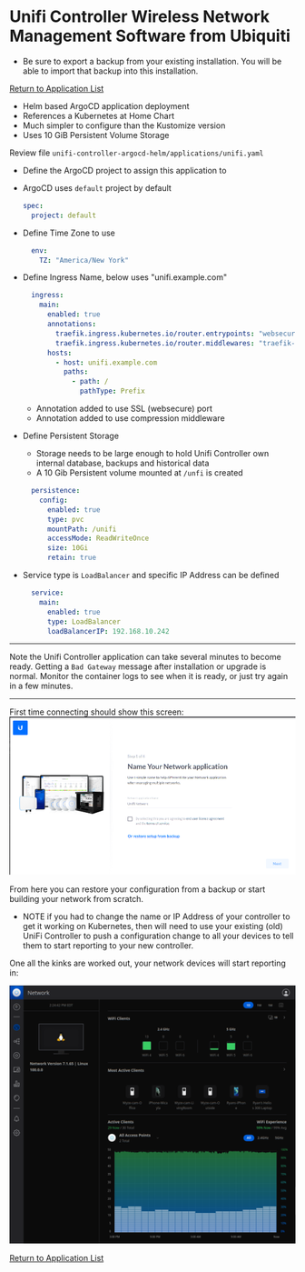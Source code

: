 # Unifi Controller Wireless Network Management Software from Ubiquiti

* Be sure to export a backup from your existing installation.  You will be able to import that backup into this installation.

[Return to Application List](../)

* Helm based ArgoCD application deployment
* References a Kubernetes at Home Chart
* Much simpler to configure than the Kustomize version
* Uses 10 GiB Persistent Volume Storage

Review file `unifi-controller-argocd-helm/applications/unifi.yaml`

* Define the ArgoCD project to assign this application to
* ArgoCD uses `default` project by default

  ```yaml
  spec:
    project: default
  ```

* Define Time Zone to use

  ```yaml
    env:
      TZ: "America/New York"
  ```

* Define Ingress Name, below uses "unifi.example.com"

  ```yaml
    ingress:
      main:
        enabled: true
        annotations:
          traefik.ingress.kubernetes.io/router.entrypoints: "websecure"
          traefik.ingress.kubernetes.io/router.middlewares: "traefik-compress@kubernetescrd"
        hosts:
          - host: unifi.example.com
            paths:
              - path: /
                pathType: Prefix
  ```

  * Annotation added to use SSL (websecure) port
  * Annotation added to use compression middleware

* Define Persistent Storage
  * Storage needs to be large enough to hold Unifi Controller own internal database, backups and historical data
  * A 10 Gib Persistent volume mounted at `/unfi` is created

  ```yaml
    persistence:
      config:
        enabled: true
        type: pvc
        mountPath: /unifi
        accessMode: ReadWriteOnce
        size: 10Gi
        retain: true
  ```

* Service type is `LoadBalancer` and specific IP Address can be defined

  ```yaml
    service:
      main:
        enabled: true
        type: LoadBalancer
        loadBalancerIP: 192.168.10.242
  ```

---

Note the Unifi Controller application can take several minutes to become ready.  Getting a `Bad Gateway` message after installation or upgrade is normal.  Monitor the container logs to see when it is ready, or just try again in a few minutes.

---
First time connecting should show this screen:
![Unifi Controller Initial Installation Wizard](../unifi-controller/unifi-controller-initial-install.png)

From here you can restore your configuration from a backup or start building your network from scratch.  

* NOTE if you had to change the name or IP Address of your controller to get it working on Kubernetes, then will need to use your existing (old) UniFi Controller to push a configuration change to all your devices to tell them to start reporting to your new controller.

One all the kinks are worked out, your network devices will start reporting in:

![Unifi Controller Console Screen Shot](../unifi-controller/unifi-controller-screenshot.png)

[Return to Application List](../)
